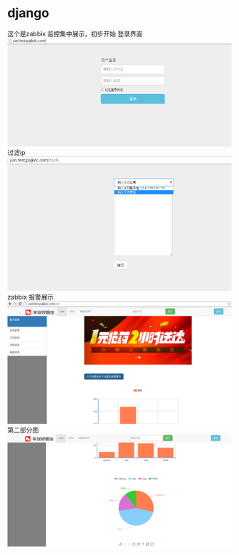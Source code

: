 # django
这个是zabbix 监控集中展示，初步开始
登录界面
![Aaron Swartz](https://github.com/zhenkaiyan/django/blob/master/zabbix/login.png)
过滤ip
![Aaron Swartz](https://github.com/zhenkaiyan/django/blob/master/zabbix/ip_matching.png)
zabbix 报警展示
![Aaron Swartz](https://github.com/zhenkaiyan/django/blob/master/zabbix/zabbix_1.png)
第二部分图
![Aaron Swartz](https://github.com/zhenkaiyan/django/blob/master/zabbix/zabbix_2.png)
